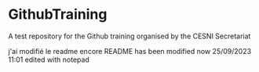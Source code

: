 # GithubTraining
A test repository for the Github training organised by the CESNI Secretariat

j'ai modifié le readme encore
README has been modified now 25/09/2023 11:01
edited with notepad
